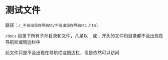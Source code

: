 # 测试文件

路径：`/_不会出现在导航栏/不会出现在导航栏1.html`

`/docs` 目录下所有子孙目录和文件，凡是以 `_` 或 `.` 开头的文件和目录都不会出现在导航栏或侧边栏中

此文件只是不会出现在导航栏或侧边栏，但是依然可以访问
